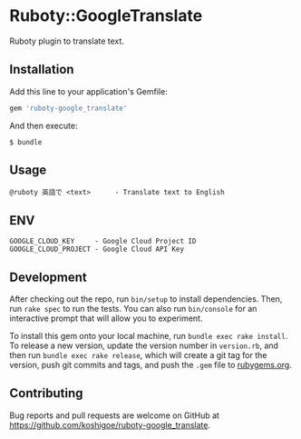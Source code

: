 # Ruboty::GoogleTranslate

Ruboty plugin to translate text.

## Installation

Add this line to your application's Gemfile:

```ruby
gem 'ruboty-google_translate'
```

And then execute:

    $ bundle

## Usage

```
@ruboty 英語で <text>      - Translate text to English
```

## ENV

```
GOOGLE_CLOUD_KEY     - Google Cloud Project ID
GOOGLE_CLOUD_PROJECT - Google Cloud API Key
```

## Development

After checking out the repo, run `bin/setup` to install dependencies. Then, run `rake spec` to run the tests. You can also run `bin/console` for an interactive prompt that will allow you to experiment.

To install this gem onto your local machine, run `bundle exec rake install`. To release a new version, update the version number in `version.rb`, and then run `bundle exec rake release`, which will create a git tag for the version, push git commits and tags, and push the `.gem` file to [rubygems.org](https://rubygems.org).

## Contributing

Bug reports and pull requests are welcome on GitHub at https://github.com/koshigoe/ruboty-google_translate.

